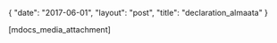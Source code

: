 {
   "date": "2017-06-01",
   "layout": "post",
   "title": "declaration_almaata"
}

[mdocs_media_attachment]